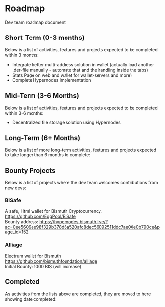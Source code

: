 # Roadmap
Dev team roadmap document

## Short-Term (0-3 months)
Below is a list of activities, features and projects expected to be completed within 3 months:  
* Integrate better multi-address solution in wallet (actually load another .der-file manually - automate that and the handling inside the tabs)
* Stats Page on web and wallet for wallet-servers and more)
* Complete Hypernodes implementation

## Mid-Term (3-6 Months)
Below is a list of activities, features and projects expected to be completed within 3-6 months:  
* Decentralized file storage solution using Hypernodes

## Long-Term (6+ Months)
Below is a list of more long-term activities, features and projects expected to take longer than 6 months to complete:  

## Bounty Projects
Below is a list of projects where the dev team welcomes contributions from new devs:  

### BISafe
A safe, Html wallet for Bismuth Cryptocurrency.  
https://github.com/EggPool/BISafe  
Bounty address: https://hypernodes.bismuth.live/?ac=0ee5609ee98f329b378d6a520afc8dec56092511ddc7ae00e0b790ce&page_id=152

### Alliage
Electrum wallet for Bismuth  
https://github.com/bismuthfoundation/alliage  
Initial Bounty: 1000 BIS (will increase)

## Completed
As activities from the lists above are completed, they are moved to here showing date completed:  
